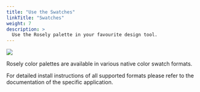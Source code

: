 ```yaml
---
title: "Use the Swatches"
linkTitle: "Swatches"
weight: 7
description: >
  Use the Rosely palette in your favourite design tool.
---
```


![](/drawings/add-color.svg)

Rosely color palettes are available in various native color swatch formats.

For detailed install instructions of all supported formats please refer to the documentation of the specific application.